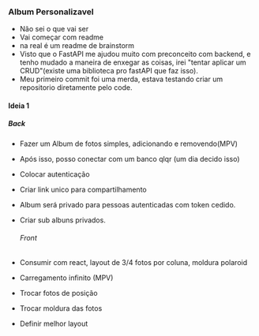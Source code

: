 ### Album Personalizavel

 - Não sei o que vai ser
 - Vai começar com readme 
 - na real é um readme de brainstorm 
 - Visto que o FastAPI me ajudou muito com preconceito com backend,
   e tenho mudado a maneira de enxegar as coisas, irei "tentar aplicar um CRUD"(existe uma biblioteca pro fastAPI que faz isso).
 - Meu primeiro commit foi uma merda, estava testando criar um repositorio diretamente pelo code.


#### Ideia 1 
   ##### Back

 - Fazer um Album de fotos simples, adicionando e removendo(MPV)
 - Após isso, posso conectar com um banco qlqr (um dia decido isso)
 - Colocar autenticação
 - Criar link unico para compartilhamento
 - Album será privado para pessoas autenticadas com token cedido.
 - Criar sub albuns privados.

   ###### Front

 - Consumir com react, layout de 3/4 fotos por coluna, moldura polaroid
 - Carregamento infinito (MPV)
 - Trocar fotos de posição
 - Trocar moldura das fotos 
 - Definir melhor layout 
